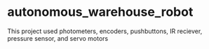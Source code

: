 # autonomous_warehouse_robot

This project used photometers, encoders, pushbuttons, IR reciever, 
pressure sensor, and servo motors
